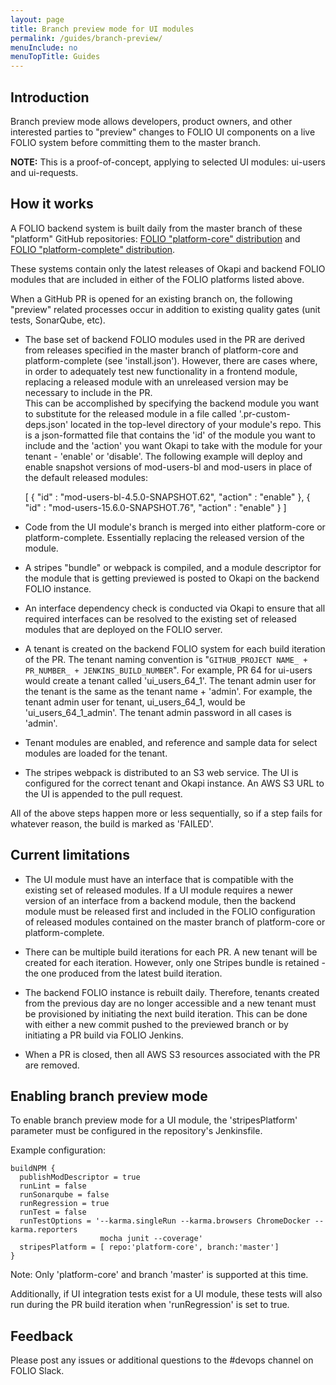 ```yaml
---
layout: page
title: Branch preview mode for UI modules
permalink: /guides/branch-preview/
menuInclude: no
menuTopTitle: Guides
---
```


## Introduction

Branch preview mode allows developers, product owners, and other interested parties to "preview"
changes to FOLIO UI components on a live FOLIO system before committing them to the master
branch.

**NOTE:** This is a proof-of-concept, applying to selected UI modules: ui-users and ui-requests.

## How it works

A FOLIO backend system is built daily from the master branch of these "platform"
GitHub repositories:
[FOLIO "platform-core" distribution](https://github.com/folio-org/platform-core) and
[FOLIO "platform-complete" distribution](https://github.com/folio-org/platform-complete).

These systems contain only the latest releases of Okapi and backend FOLIO modules that are
included in either of the FOLIO platforms listed above.

When a GitHub PR is opened for an existing branch on,  the following "preview" related
processes occur in addition to existing quality gates (unit tests, SonarQube, etc).

* The base set of backend FOLIO modules used in the PR are derived from releases specified in
the master branch of platform-core and platform-complete (see 'install.json').  However, 
there are cases where, in order to adequately test new functionality in a frontend module, 
replacing a released module with an unreleased version may be necessary to include in the PR.  
This can be accomplished by specifying the backend module you want to substitute for the 
released module in a file called '.pr-custom-deps.json' located in the top-level directory of 
your module's repo.  This is a json-formatted file that contains the 'id' of the module you 
want to include and the 'action' you want Okapi to take with the module for your tenant - 
'enable' or 'disable'.  The following example will deploy and enable snapshot versions of 
mod-users-bl and mod-users in place of the default released modules:

    [ 
      {
        "id" : "mod-users-bl-4.5.0-SNAPSHOT.62",
         "action" : "enable"
      },
      {
        "id" : "mod-users-15.6.0-SNAPSHOT.76",
        "action" : "enable"
      }
    ]

* Code from the UI module's branch is merged into either platform-core or platform-complete.
Essentially replacing the released version of the module.

* A stripes "bundle" or webpack is compiled, and a module descriptor for the module that
is getting previewed is posted to Okapi on the backend FOLIO instance.

* An interface dependency check is conducted via Okapi to ensure that all required interfaces
can be resolved to the existing set of released modules that are deployed on the FOLIO server.

* A tenant is created on the backend FOLIO system for each build iteration of the PR. The tenant
naming convention is "`GITHUB_PROJECT NAME_ + PR_NUMBER_ + JENKINS_BUILD_NUMBER`".
For example, PR 64 for ui-users would create a tenant called 'ui_users_64_1'.  The tenant
admin user for the tenant is the same as the tenant name + 'admin'.  For example, the tenant
admin user for tenant, ui_users_64_1, would be 'ui_users_64_1_admin'.  The tenant admin password
in all cases is 'admin'.

* Tenant modules are enabled, and reference and sample data for select modules are loaded
for the tenant.

* The stripes webpack is distributed to an S3 web service.
The UI is configured for the correct tenant and Okapi instance.
An AWS S3 URL to the UI is appended to the pull request.

All of the above steps happen more or less sequentially, so if a step fails for whatever reason,
the build is marked as 'FAILED'.

## Current limitations

* The UI module must have an interface that is compatible with the existing set of released
modules. If a UI module requires a newer version of an interface from a backend
module, then the backend module must be released first and included in the FOLIO configuration of
released modules contained on the master branch of platform-core or platform-complete.

* There can be multiple build iterations for each PR.  A new tenant will be created for each
iteration. However, only one Stripes bundle is retained - the one produced from the
latest build iteration.

* The backend FOLIO instance is rebuilt daily.  Therefore, tenants created from the previous
day are no longer accessible and a new tenant must be provisioned by initiating the next
build iteration.  This can be done with either a new commit pushed to the previewed branch or
by initiating a PR build via FOLIO Jenkins.

* When a PR is closed, then all AWS S3 resources associated with the PR are removed.

## Enabling branch preview mode

To enable branch preview mode for a UI module,  the 'stripesPlatform' parameter must
be configured in the repository's Jenkinsfile.

Example configuration:

    buildNPM {
      publishModDescriptor = true
      runLint = false
      runSonarqube = false
      runRegression = true
      runTest = false
      runTestOptions = '--karma.singleRun --karma.browsers ChromeDocker --karma.reporters
                        mocha junit --coverage'
      stripesPlatform = [ repo:'platform-core', branch:'master']
    }

Note: Only 'platform-core' and branch 'master'  is supported at this time.

Additionally, if UI integration tests exist for a UI module,  these tests will also
run during the PR build iteration when 'runRegression' is set to true.

## Feedback

Please post any issues or additional questions to the #devops channel on FOLIO Slack.


